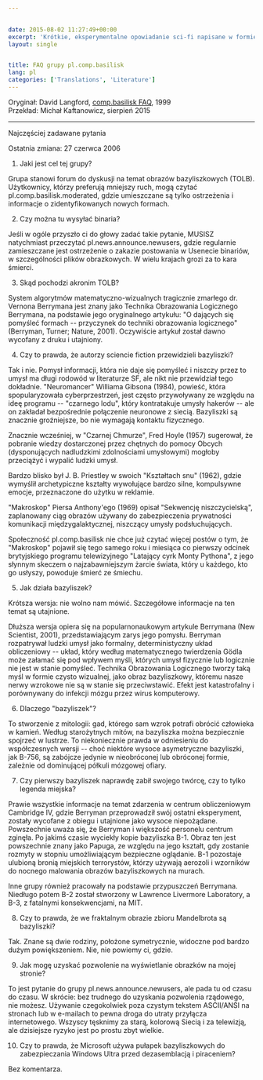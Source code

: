 ```yaml
---  
  

date: 2015-08-02 11:27:49+00:00  
excerpt: 'Krótkie, eksperymentalne opowiadanie sci-fi napisane w formie FAQ grupy dyskusyjnej z czasów Usenetu.'  
layout: single  


title: FAQ grupy pl.comp.basilisk  
lang: pl
categories: ['Translations', 'Literature'] 
---  
```


Oryginał: David Langford, [comp.basilisk FAQ](http://ansible.uk/writing/c-b-faq.html), 1999  
Przekład: Michał Kaftanowicz, sierpień 2015  

---

Najczęściej zadawane pytania  

Ostatnia zmiana: 27 czerwca 2006  

1. Jaki jest cel tej grupy?  

Grupa stanowi forum do dyskusji na temat obrazów bazyliszkowych (TOLB). Użytkownicy, którzy preferują mniejszy ruch, mogą czytać pl.comp.basilisk.moderated, gdzie umieszczane są tylko ostrzeżenia i informacje o zidentyfikowanych nowych formach.  

2. Czy można tu wysyłać binaria?  

Jeśli w ogóle przyszło ci do głowy zadać takie pytanie, MUSISZ natychmiast przeczytać pl.news.announce.newusers, gdzie regularnie zamieszczane jest ostrzeżenie o zakazie postowania w Usenecie binariów, w szczególności plików obrazkowych. W wielu krajach grozi za to kara śmierci.  

3. Skąd pochodzi akronim TOLB?  

System algorytmów matematyczno-wizualnych tragicznie zmarłego dr. Vernona Berrymana jest znany jako Technika Obrazowania Logicznego Berrymana, na podstawie jego oryginalnego artykułu: "O dających się pomyśleć formach -- przyczynek do techniki obrazowania logicznego" (Berryman, Turner; Nature, 2001). Oczywiście artykuł został dawno wycofany z druku i utajniony.  

4. Czy to prawda, że autorzy sciencie fiction przewidzieli bazyliszki?  

Tak i nie. Pomysł informacji, która nie daje się pomyśleć i niszczy przez to umysł ma długi rodowód w literaturze SF, ale nikt nie przewidział tego dokładnie. "Neuromancer" Williama Gibsona (1984), powieść, która spopularyzowała cyberprzestrzeń, jest często przywoływany ze względu na ideę programu -- "czarnego lodu", który kontratakuje umysły hakerów -- ale on zakładał bezpośrednie połączenie neuronowe z siecią. Bazyliszki są znacznie groźniejsze, bo nie wymagają kontaktu fizycznego.  

Znacznie wcześniej, w "Czarnej Chmurze", Fred Hoyle (1957) sugerował, że pobranie wiedzy dostarczonej przez chętnych do pomocy Obcych (dysponujących nadludzkimi zdolnościami umysłowymi) mogłoby przeciążyć i wypalić ludzki umysł.  

Bardzo blisko był J. B. Priestley w swoich "Kształtach snu" (1962), gdzie wymyślił archetypiczne kształty wywołujące bardzo silne, kompulsywne emocje, przeznaczone do użytku w reklamie.  

"Makroskop" Piersa Anthony'ego (1969) opisał "Sekwencję niszczycielską", zaplanowany ciąg obrazów używany do zabezpieczenia prywatności komunikacji międzygalaktycznej, niszczący umysły podsłuchujących.  

Społeczność pl.comp.basilisk nie chce już czytać więcej postów o tym, że "Makroskop" pojawił się tego samego roku i miesiąca co pierwszy odcinek brytyjskiego programu telewizyjnego "Latający cyrk Monty Pythona", z jego słynnym skeczem o najzabawniejszym żarcie świata, który u każdego, kto go usłyszy, powoduje śmierć ze śmiechu.  

5. Jak działa bazyliszek?  

Krótsza wersja: nie wolno nam mówić. Szczegółowe informacje na ten temat są utajnione.  

Dłuższa wersja opiera się na popularnonaukowym artykule Berrymana (New Scientist, 2001), przedstawiającym zarys jego pomysłu. Berryman rozpatrywał ludzki umysł jako formalny, deterministyczny układ obliczeniowy -- układ, który według matematycznego twierdzenia Gödla może załamać się pod wpływem myśli, których umysł fizycznie lub logicznie nie jest w stanie pomyśleć. Technika Obrazowania Logicznego tworzy taką myśl w formie czysto wizualnej, jako obraz bazyliszkowy, któremu nasze nerwy wzrokowe nie są w stanie się przeciwstawić. Efekt jest katastrofalny i porównywany do infekcji mózgu przez wirus komputerowy.  

6. Dlaczego "bazyliszek"?  

To stworzenie z mitologii: gad, którego sam wzrok potrafi obrócić człowieka w kamień. Według starożytnych mitów, na bazyliszka można bezpiecznie spojrzeć w lustrze. To niekoniecznie prawda w odniesieniu do współczesnych wersji -- choć niektóre wysoce asymetryczne bazyliszki, jak B-756, są zabójcze jedynie w nieobróconej lub obróconej formie, zależnie od dominującej półkuli mózgowej ofiary.  

7. Czy pierwszy bazyliszek naprawdę zabił swojego twórcę, czy to tylko legenda miejska?  

Prawie wszystkie informacje na temat zdarzenia w centrum obliczeniowym Cambridge IV, gdzie Berryman przeprowadził swój ostatni eksperyment, zostały wycofane z obiegu i utajnione jako wysoce niepożądane. Powszechnie uważa się, że Berryman i większość personelu centrum zginęła. Po jakimś czasie wyciekły kopie bazyliszka B-1. Obraz ten jest powszechnie znany jako Papuga, ze względu na jego kształt, gdy zostanie rozmyty w stopniu umożliwiającym bezpieczne oglądanie. B-1 pozostaje ulubioną bronią miejskich terrorystów, którzy używają aerozoli i wzorników do nocnego malowania obrazów bazyliszkowych na murach.  

Inne grupy również pracowały na podstawie przypuszczeń Berrymana. Niedługo potem B-2 został stworzony w Lawrence Livermore Laboratory, a B-3, z fatalnymi konsekwencjami, na MIT.  

8. Czy to prawda, że we fraktalnym obrazie zbioru Mandelbrota są bazyliszki?  

Tak. Znane są dwie rodziny, położone symetrycznie, widoczne pod bardzo dużym powiększeniem. Nie, nie powiemy ci, gdzie.  

9. Jak mogę uzyskać pozwolenie na wyświetlanie obrazków na mojej stronie?  

To jest pytanie do grupy pl.news.announce.newusers, ale pada tu od czasu do czasu. W skrócie: bez trudnego do uzyskania pozwolenia rządowego, nie możesz. Używanie czegokolwiek poza czystym tekstem ASCII/ANSI na stronach lub w e-mailach to pewna droga do utraty przyłącza internetowego. Wszyscy tęsknimy za starą, kolorową Siecią i za telewizją, ale dzisiejsze ryzyko jest po prostu zbyt wielkie.  

10. Czy to prawda, że Microsoft używa pułapek bazyliszkowych do zabezpieczania Windows Ultra przed dezasemblacją i piraceniem?  

Bez komentarza.  
